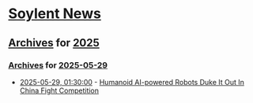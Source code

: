# [Soylent News](../../../README.md)

## [Archives](../../index.md) for [2025](../index.md)

### [Archives](../../index.md) for [2025-05-29](index.md)

* [2025-05-29, 01:30:00](https://soylentnews.org/article.pl?sid=25/05/27/2358202&from=rss) - [Humanoid AI-powered Robots Duke It Out In China Fight Competition](https://soylentnews.org/article.pl?sid=25/05/27/2358202&from=rss)
